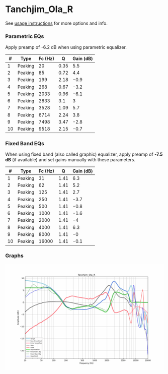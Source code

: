 # Tanchjim_Ola_R
See [usage instructions](https://github.com/jaakkopasanen/AutoEq#usage) for more options and info.

### Parametric EQs
Apply preamp of -6.2 dB when using parametric equalizer.

|   # | Type    |   Fc (Hz) |    Q |   Gain (dB) |
|-----|---------|-----------|------|-------------|
|   1 | Peaking |        20 | 0.35 |         5.5 |
|   2 | Peaking |        85 | 0.72 |         4.4 |
|   3 | Peaking |       199 | 2.18 |        -0.9 |
|   4 | Peaking |       268 | 0.67 |        -3.2 |
|   5 | Peaking |      2033 | 0.96 |        -6.1 |
|   6 | Peaking |      2833 | 3.1  |         3   |
|   7 | Peaking |      3528 | 1.09 |         5.7 |
|   8 | Peaking |      6714 | 2.24 |         3.8 |
|   9 | Peaking |      7498 | 3.47 |        -2.8 |
|  10 | Peaking |      9518 | 2.15 |        -0.7 |

### Fixed Band EQs
When using fixed band (also called graphic) equalizer, apply preamp of **-7.5 dB** (if available) and set gains manually with these parameters.

|   # | Type    |   Fc (Hz) |    Q |   Gain (dB) |
|-----|---------|-----------|------|-------------|
|   1 | Peaking |        31 | 1.41 |         6.3 |
|   2 | Peaking |        62 | 1.41 |         5.2 |
|   3 | Peaking |       125 | 1.41 |         2.7 |
|   4 | Peaking |       250 | 1.41 |        -3.7 |
|   5 | Peaking |       500 | 1.41 |        -0.8 |
|   6 | Peaking |      1000 | 1.41 |        -1.6 |
|   7 | Peaking |      2000 | 1.41 |        -4   |
|   8 | Peaking |      4000 | 1.41 |         6.3 |
|   9 | Peaking |      8000 | 1.41 |        -0   |
|  10 | Peaking |     16000 | 1.41 |        -0.1 |

### Graphs
![](./Tanchjim_Ola_R.png)

